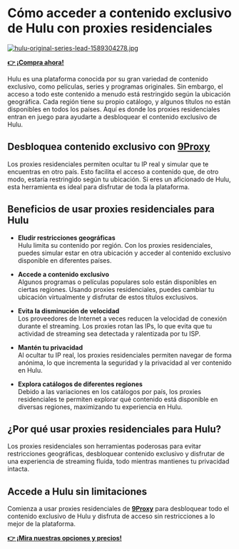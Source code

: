 # Cómo acceder a contenido exclusivo de Hulu con proxies residenciales

[![hulu-original-series-lead-1589304278.jpg](https://i.postimg.cc/3NqzX29d/hulu-original-series-lead-1589304278.jpg)](https://postimg.cc/xNKsYJw2)

**[👉 ¡Compra ahora!](https://the9proxy.short.gy/github-pricing-sophie89)**

Hulu es una plataforma conocida por su gran variedad de contenido exclusivo, como películas, series y programas originales. Sin embargo, el acceso a todo este contenido a menudo está restringido según la ubicación geográfica. Cada región tiene su propio catálogo, y algunos títulos no están disponibles en todos los países. Aquí es donde los proxies residenciales entran en juego para ayudarte a desbloquear el contenido exclusivo de Hulu.

## Desbloquea contenido exclusivo con [9Proxy](https://the9proxy.short.gy/github-homepage-sophie89)

Los proxies residenciales permiten ocultar tu IP real y simular que te encuentras en otro país. Esto facilita el acceso a contenido que, de otro modo, estaría restringido según tu ubicación. Si eres un aficionado de Hulu, esta herramienta es ideal para disfrutar de toda la plataforma.

## Beneficios de usar proxies residenciales para Hulu

- **Eludir restricciones geográficas**  
Hulu limita su contenido por región. Con los proxies residenciales, puedes simular estar en otra ubicación y acceder al contenido exclusivo disponible en diferentes países.

- **Accede a contenido exclusivo**  
Algunos programas o películas populares solo están disponibles en ciertas regiones. Usando proxies residenciales, puedes cambiar tu ubicación virtualmente y disfrutar de estos títulos exclusivos.

- **Evita la disminución de velocidad**  
Los proveedores de Internet a veces reducen la velocidad de conexión durante el streaming. Los proxies rotan las IPs, lo que evita que tu actividad de streaming sea detectada y ralentizada por tu ISP.

- **Mantén tu privacidad**  
Al ocultar tu IP real, los proxies residenciales permiten navegar de forma anónima, lo que incrementa la seguridad y la privacidad al ver contenido en Hulu.

- **Explora catálogos de diferentes regiones**  
Debido a las variaciones en los catálogos por país, los proxies residenciales te permiten explorar qué contenido está disponible en diversas regiones, maximizando tu experiencia en Hulu.

## ¿Por qué usar proxies residenciales para Hulu?

Los proxies residenciales son herramientas poderosas para evitar restricciones geográficas, desbloquear contenido exclusivo y disfrutar de una experiencia de streaming fluida, todo mientras mantienes tu privacidad intacta.

## Accede a Hulu sin limitaciones

Comienza a usar proxies residenciales de **[9Proxy](https://the9proxy.short.gy/github-homepage-sophie89)** para desbloquear todo el contenido exclusivo de Hulu y disfruta de acceso sin restricciones a lo mejor de la plataforma.

**[👉 ¡Mira nuestras opciones y precios!](https://the9proxy.short.gy/github-pricing-sophie89)**

